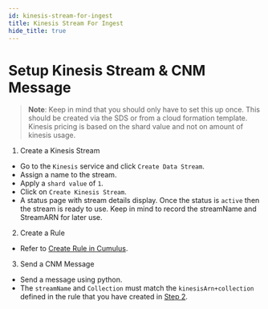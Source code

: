 ```yaml
---
id: kinesis-stream-for-ingest
title: Kinesis Stream For Ingest
hide_title: true
---
```


# Setup Kinesis Stream & CNM Message

> **Note**: Keep in mind that you should only have to set this up once. This should be created via the SDS or from a cloud formation template. Kinesis pricing is based on the shard value and not on amount of kinesis usage.

1. Create a Kinesis Stream

  * Go to the `Kinesis` service and click `Create Data Stream`.
  * Assign a name to the stream.
  * Apply a `shard value` of `1`.
  * Click on `Create Kinesis Stream`.
  * A status page with stream details display. Once the status is `active` then the stream is ready to use. Keep in mind to record the streamName and StreamARN for later use.

2. Create a Rule

  * Refer to [Create Rule in Cumulus](../operator-docs/create-rule-in-cumulus).

3. Send a CNM Message

  * Send a message using python.
  * The `streamName` and `Collection` must match the `kinesisArn+collection` defined in the rule that you have created in [Step 2](../operator-docs/create-rule-in-cumulus).